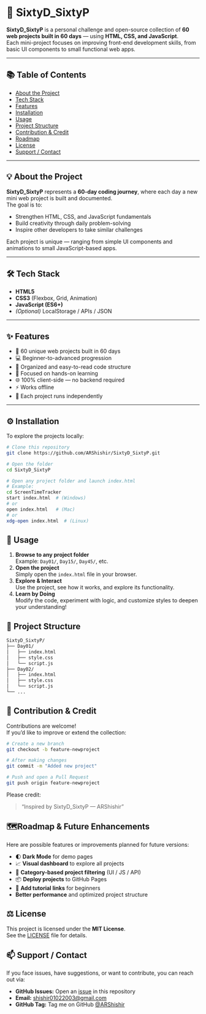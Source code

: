 # 🧩 SixtyD_SixtyP

**SixtyD_SixtyP** is a personal challenge and open-source collection of **60 web projects built in 60 days** — using **HTML, CSS, and JavaScript**.  
Each mini-project focuses on improving front-end development skills, from basic UI components to small functional web apps.

---

## 📚 Table of Contents
- [About the Project](#-about-the-project)
- [Tech Stack](#-tech-stack)
- [Features](#-features)
- [Installation](#-installation)
- [Usage](#-usage)
- [Project Structure](#-project-structure)
- [Contribution & Credit](#-contribution--credit)
- [Roadmap](#-roadmap)
- [License](#license)
- [Support / Contact](#-support--contact)

---

## 💡 About the Project
**SixtyD_SixtyP** represents a **60-day coding journey**, where each day a new mini web project is built and documented.  
The goal is to:
- Strengthen HTML, CSS, and JavaScript fundamentals  
- Build creativity through daily problem-solving  
- Inspire other developers to take similar challenges  

Each project is unique — ranging from simple UI components and animations to small JavaScript-based apps.

---

## 🛠️ Tech Stack
- **HTML5**
- **CSS3** (Flexbox, Grid, Animation)
- **JavaScript (ES6+)**
- *(Optional)* LocalStorage / APIs / JSON

---

## ✨ Features
- 🎯 60 unique web projects built in 60 days  
- 💻 Beginner-to-advanced progression  
- 📁 Organized and easy-to-read code structure  
- 🧠 Focused on hands-on learning  
- 🌐 100% client-side — no backend required  
- ⚡ Works offline  
- 🧩 Each project runs independently

---

## ⚙️ Installation

To explore the projects locally:

```bash
# Clone this repository
git clone https://github.com/ARShishir/SixtyD_SixtyP.git

# Open the folder
cd SixtyD_SixtyP

# Open any project folder and launch index.html
# Example:
cd ScreenTimeTracker
start index.html  # (Windows)
# or
open index.html   # (Mac)
# or
xdg-open index.html  # (Linux)
````
## 🚀 Usage

1. **Browse to any project folder**  
   Example: `Day01/`, `Day15/`, `Day45/`, etc.
2. **Open the project**  
   Simply open the `index.html` file in your browser.
3. **Explore & Interact**  
   Use the project, see how it works, and explore its functionality.
4. **Learn by Doing**  
   Modify the code, experiment with logic, and customize styles to deepen your understanding!


## 📂 Project Structure
```bash
SixtyD_SixtyP/
├── Day01/
│   ├── index.html
│   ├── style.css
│   └── script.js
├── Day02/
│   ├── index.html
│   ├── style.css
│   └── script.js
└── ...
````
## 🤝 Contribution & Credit

Contributions are welcome!  
If you’d like to improve or extend the collection:

```bash
# Create a new branch
git checkout -b feature-newproject

# After making changes
git commit -m "Added new project"

# Push and open a Pull Request
git push origin feature-newproject
````
Please credit:
>“Inspired by SixtyD_SixtyP — ARShishir”

## 🗺️Roadmap & Future Enhancements

Here are possible features or improvements planned for future versions:

-  🌓 **Dark Mode** for demo pages  
-  📈 **Visual dashboard** to explore all projects  
-  🧰 **Category-based project filtering** (UI / JS / API)  
-  📦 **Deploy projects** to GitHub Pages  
-  🧠 **Add tutorial links** for beginners  
- **Better performance** and optimized project structure  

## ⚖️ License

This project is licensed under the **MIT License**.  
See the [LICENSE](LICENSE) file for details.

## 📫 Support / Contact

If you face issues, have suggestions, or want to contribute, you can reach out via:

- **GitHub Issues:** Open an [issue](https://github.com/ARShishir/SixtyD_SixtyP/issues) in this repository  
- **Email:** shishir01022003@gmail.com  
- **GitHub Tag:** Tag me on GitHub [@ARShishir](https://github.com/ARShishir)
